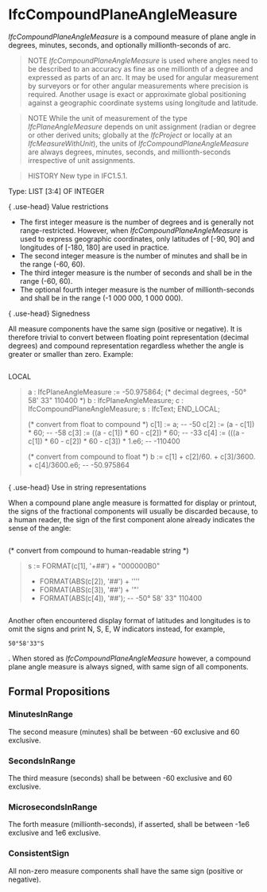 # IfcCompoundPlaneAngleMeasure

_IfcCompoundPlaneAngleMeasure_ is a compound measure of plane angle in degrees, minutes, seconds, and optionally millionth-seconds of arc.
<!-- end of short definition -->


> NOTE _IfcCompoundPlaneAngleMeasure_ is used where angles need to be described to an accuracy as fine as one millionth of a degree and expressed as parts of an arc. It may be used for angular measurement by surveyors or for other angular measurements where precision is required. Another usage is exact or approximate global positioning against a geographic coordinate systems using longitude and latitude.

> NOTE While the unit of measurement of the type _IfcPlaneAngleMeasure_ depends on unit assignment (radian or degree or other derived units; globally at the _IfcProject_ or locally at an _IfcMeasureWithUnit_), the units of _IfcCompoundPlaneAngleMeasure_ are always degrees, minutes, seconds, and millionth-seconds irrespective of unit assignments.

> HISTORY New type in IFC1.5.1.

Type: LIST [3:4] OF INTEGER

{ .use-head}
Value restrictions

* The first integer measure is the number of degrees and is generally not range-restricted. However, when _IfcCompoundPlaneAngleMeasure_ is used to express geographic coordinates, only latitudes of [-90, 90] and longitudes of [-180, 180] are used in practice.
* The second integer measure is the number of minutes and shall be in the range (-60, 60).
* The third integer measure is the number of seconds and shall be in the range (-60, 60).
* The optional fourth integer measure is the number of millionth-seconds and shall be in the range (-1 000 000, 1 000 000).

{ .use-head}
Signedness

All measure components have the same sign (positive or negative). It is therefore trivial to convert between floating point representation (decimal degrees) and compound representation regardless whether the angle is greater or smaller than zero. Example:

>
> ```
>
LOCAL
>  a : IfcPlaneAngleMeasure := -50.975864; (\* decimal degrees, -50° 58' 33" 110400 \*)
>  b : IfcPlaneAngleMeasure;
>  c : IfcCompoundPlaneAngleMeasure;
>  s : IfcText;
> END_LOCAL;
>
> (\* convert from float to compound \*)
>  c[1] :=  a;                      -- -50
>  c[2] :=  (a - c[1]) \* 60;               -- -58
>  c[3] := ((a - c[1]) \* 60 - c[2]) \* 60;         -- -33
>  c[4] := (((a - c[1]) \* 60 - c[2]) \* 60 - c[3]) \* 1.e6; -- -110400
>
> (\* convert from compound to float \*)
>  b := c[1] + c[2]/60. + c[3]/3600. + c[4]/3600.e6;    -- -50.975864
>
> ```


{ .use-head}
Use in string representations

When a compound plane angle measure is formatted for display or printout, the signs of the fractional components will usually be discarded because, to a human reader, the sign of the first component alone already indicates the sense of the angle:

>
> ```
>
(\* convert from compound to human-readable string \*)
>  s := FORMAT(c[1], '+##')   + "000000B0"
>   + FORMAT(ABS(c[2]), '##') + ''''
>   + FORMAT(ABS(c[3]), '##') + '"'
>   + FORMAT(ABS(c[4]), '##'); -- -50° 58' 33" 110400

> ```


Another often encountered display format of latitudes and longitudes is to omit the signs and print N, S, E, W indicators instead, for example,
```
50°58'33"S
```
. When stored as _IfcCompoundPlaneAngleMeasure_ however, a compound plane angle measure is always signed, with same sign of all components.

## Formal Propositions

### MinutesInRange
The second measure (minutes) shall be between -60 exclusive and 60 exclusive.

### SecondsInRange
The third measure (seconds) shall be between -60 exclusive and 60 exclusive.

### MicrosecondsInRange
The forth measure (millionth-seconds), if asserted, shall be between -1e6 exclusive and 1e6 exclusive.

### ConsistentSign
All non-zero measure components shall have the same sign (positive or negative).
